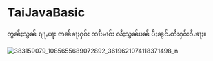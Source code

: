# TaiJavaBasic
တွၼ်ႈသွၼ် ၵျႃႇပႃး ဢၼ်ၶႃႈႁဝ်း ၸၢႆးမၢဝ်း လႆႈသွၼ်ပၼ် ပီႈၼွင်ႉတႆးႁဝ်းဝႆႉၶႃႈ။ 

![383159079_1085655689072892_3619621074118371498_n](https://github.com/SaingHmineTun/TaiJavaBasic/assets/41017501/2e552257-857f-43f6-bcbb-c01d7445d5b8)

